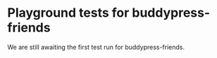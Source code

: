 # Playground tests for buddypress-friends
We are still awaiting the first test run for buddypress-friends.

